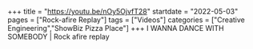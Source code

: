 +++
title = "https://youtu.be/nOy5OjvfT28"
startdate = "2022-05-03"
pages = ["Rock-afire Replay"]
tags = ["Videos"]
categories = ["Creative Engineering","ShowBiz Pizza Place"]
+++
I WANNA DANCE WITH SOMEBODY | Rock afire replay
